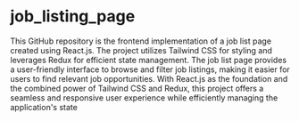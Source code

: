 # job_listing_page
This GitHub repository is the frontend implementation of a job list page created using React.js. The project utilizes Tailwind CSS for styling and leverages Redux for efficient state management. The job list page provides a user-friendly interface to browse and filter job listings, making it easier for users to find relevant job opportunities. With React.js as the foundation and the combined power of Tailwind CSS and Redux, this project offers a seamless and responsive user experience while efficiently managing the application's state
